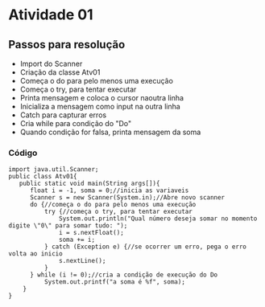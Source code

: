 <h1>Atividade 01</h1>

<h2>Passos para resolução</h2>

- Import do Scanner
- Criação da classe Atv01
- Começa o do para pelo menos uma execução
- Começa o try, para tentar executar
- Printa mensagem e coloca o cursor naoutra linha
- Inicializa a mensagem como input na outra linha
- Catch para capturar erros
- Cria while para condição do "Do"
- Quando condição for falsa, printa mensagem da soma

<h3>Código</h3>

~~~~
import java.util.Scanner;
public class Atv01{
   public static void main(String args[]){
      float i = -1, soma = 0;//inicia as variaveis
      Scanner s = new Scanner(System.in);//Abre novo scanner
      do {//começa o do para pelo menos uma execução
          try {//começa o try, para tentar executar
              System.out.println("Qual número deseja somar no momento digite \"0\" para somar tudo: ");
              i = s.nextFloat();
              soma += i;
          } catch (Exception e) {//se ocorrer um erro, pega o erro volta ao inicio
              s.nextLine();
          }
      } while (i != 0);//cria a condição de execução do Do
          System.out.printf("a soma é %f", soma);
    }
}
~~~~
